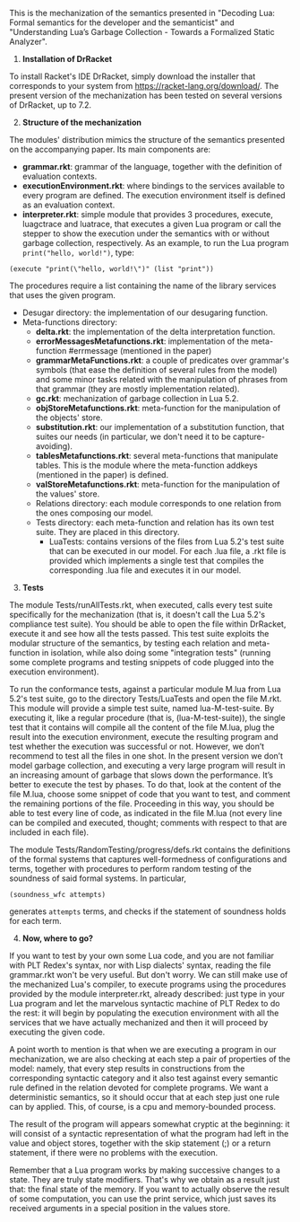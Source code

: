 This is the mechanization of the semantics presented in "Decoding Lua: Formal semantics for the developer and the semanticist" and "Understanding Lua’s Garbage Collection - Towards a Formalized Static Analyzer".

1. **Installation of DrRacket**

To install Racket's IDE DrRacket, simply download the installer that corresponds to your system from https://racket-lang.org/download/. The present version of the mechanization has been tested on several versions of DrRacket, up to 7.2.

2. **Structure of the mechanization**

The modules' distribution mimics the structure of the semantics presented on the accompanying paper. Its main components are:
* **grammar.rkt**: grammar of the language, together with the definition of evaluation contexts.
* **executionEnvironment.rkt**: where bindings to the services available to every program are defined. The execution environment itself is defined as an evaluation context. 
* **interpreter.rkt**: simple module that provides 3 procedures, execute, luagctrace and luatrace, that executes a given Lua program or call the stepper to show the execution under the semantics with or without garbage collection, respectively. As an example, to run the Lua program `print("hello, world!")`, type:

```racket
(execute "print(\"hello, world!\")" (list "print"))
```

The procedures require a list containing the name of the library services that uses the given program.

* Desugar directory: the implementation of our desugaring function. 
* Meta-functions directory:
	* **delta.rkt**: the implementation of the delta interpretation function.
	* **errorMessagesMetafunctions.rkt**: implementation of the meta-function #errmessage (mentioned in the paper)
	* **grammarMetaFunctions.rkt**: a couple of predicates over grammar's symbols (that ease the definition of several rules from the model) and some minor tasks related with the manipulation of phrases from that grammar (they are mostly implementation related).
	* **gc.rkt**: mechanization of garbage collection in Lua 5.2.
	* **objStoreMetafunctions.rkt**: meta-function for the manipulation of the objects' store.
	* **substitution.rkt**: our implementation of a substitution function, that suites our needs (in particular, we don't need it to be capture-avoiding).
	* **tablesMetafunctions.rkt**: several meta-functions that manipulate tables. This is the module where the meta-function addkeys (mentioned in the paper) is defined.
	* **valStoreMetafunctions.rkt**: meta-function for the manipulation of the values' store.
	* Relations directory: each module corresponds to one relation from the ones composing our model.
	* Tests directory: each meta-function and relation has its own test suite. They are placed in this directory.
		* LuaTests: contains versions of the files from Lua 5.2's test suite that can be executed in our model. For each .lua file, a .rkt file is provided which implements a single test that compiles the corresponding .lua file and executes it in our model.

3. **Tests**

The module Tests/runAllTests.rkt, when executed, calls every test suite specifically for the mechanization (that is, it doesn't call the Lua 5.2's compliance test suite). You should be able to open the file within DrRacket, execute it and
see how all the tests passed. This test suite exploits the modular structure of the semantics, by testing each relation and meta-function in isolation, while also doing some "integration tests" (running some complete programs and testing snippets of code plugged into the execution environment). 

To run the conformance tests, against a particular module M.lua from Lua 5.2's test suite, go to the directory Tests/LuaTests and open the file M.rkt. This module will provide a simple test suite, named lua-M-test-suite. By executing it, like a regular procedure (that is, (lua-M-test-suite)), the single test that it contains will compile all the content of the file M.lua, plug the result into the execution environment, execute the resulting program and test whether the execution was successful or not. However, we don’t recommend to test all the files in one shot. In the present version we don’t model garbage collection, and executing a very large program will result in an increasing amount of garbage that slows down the performance. It’s better to execute the test by phases. To do that, look at the content of the file M.lua, choose some snippet of code that you want to test, and comment the remaining portions of the file. Proceeding in this way, you should be able to test every line of code, as indicated in the file M.lua (not every line can be compiled and executed, thought; comments with respect to that are included in each file).

The module Tests/RandomTesting/progress/defs.rkt contains the definitions of the formal systems that captures well-formedness of configurations and terms, together with procedures to perform random testing of the soundness of said formal systems. In particular, 

```racket
(soundness_wfc attempts)
```

generates `attempts` terms, and checks if the statement of soundness holds for each term.

4. **Now, where to go?**

If you want to test by your own some Lua code, and you are not familiar with PLT Redex's syntax, nor with Lisp dialects' syntax, reading the file grammar.rkt won't be very useful. But don't worry. We can still make use of the mechanized Lua's compiler, to execute programs using the procedures provided by the module interpreter.rkt, already described: just type in your Lua program and let the marvelous syntactic machine of PLT Redex to do the rest: it will begin by populating the execution environment with all the services that we have actually mechanized and then it will proceed by executing the given code. 
	
A point worth to mention is that when we are executing a program in our mechanization, we are also checking at each step a pair of properties of the model: namely, that every step results in constructions from the corresponding syntactic category and it also test against every semantic rule defined in the relation devoted for complete programs. We want a deterministic semantics, so it should occur that at each step just one rule can by applied. This, of course, is a cpu and memory-bounded process.
	
The result of the program will appears somewhat cryptic at the beginning: it will consist of a syntactic representation of what the program had left in the value and object stores, together with the skip statement (;) or a return statement, if there were no problems with the execution. 

Remember that a Lua program works by making successive changes to a state. They are truly state modifiers. That's why we obtain as a result just that: the final state of the memory. If you want to actually observe the result of some computation, you can use the print service, which just saves its received arguments in a special position in the values store.
